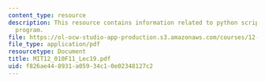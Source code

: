```yaml
---
content_type: resource
description: This resource contains information related to python scripting language
  program.
file: https://ol-ocw-studio-app-production.s3.amazonaws.com/courses/12-010-computational-methods-of-scientific-programming-fall-2011/f826ae448931a05934c10e02348127c2_MIT12_010F11_Lec19.pdf
file_type: application/pdf
resourcetype: Document
title: MIT12_010F11_Lec19.pdf
uid: f826ae44-8931-a059-34c1-0e02348127c2
---
```


